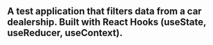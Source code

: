 ## A test application that filters data from a car dealership. Built with React Hooks (useState, useReducer, useContext).

